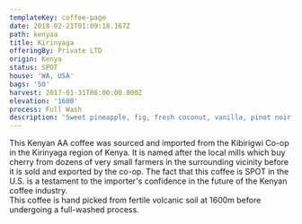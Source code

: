```yaml
---
templateKey: coffee-page
date: 2018-02-21T01:09:18.167Z
path: kenyaa
title: Kirinyaga
offeringBy: Private LTD
origin: Kenya
status: SPOT
house: 'WA, USA'
bags: '50'
harvest: 2017-01-31T08:00:00.000Z
elevation: '1600'
process: Full Wash
description: 'Sweet pineapple, fig, fresh coconut, vanilla, pinot noir, medium body.'
---
```

This Kenyan AA coffee was sourced and imported from the Kibirigwi Co-op in the Kirinyaga region of Kenya. It is named after the local mills which buy cherry from dozens of very small farmers in the surrounding vicinity before it is sold and exported by the co-op. The fact that this coffee is SPOT in the U.S. is a testament to the importer's confidence in the future of the Kenyan coffee industry.\
This coffee is hand picked from fertile volcanic soil at 1600m before undergoing a full-washed process.
